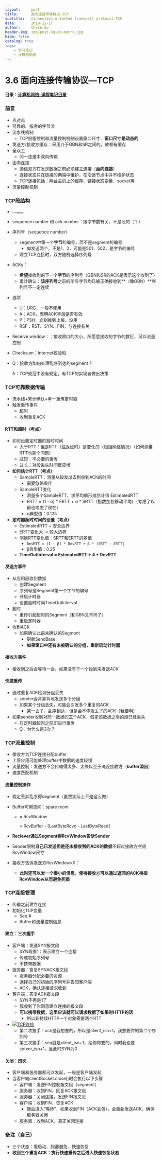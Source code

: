 ```yaml
---
layout:     post
title:      面向连接传输协议—TCP
subtitle:   Connection oriented transport protocol-TCP
date:       2019-12-17
author:     Chase Gu
header-img: img/post-bg-os-metro.jpg
hide: false
catalog: true
tags:
    - 学习笔记
    - 计算机网络
---
```


# 3.6 面向连接传输协议—TCP

**目录：[计算机网络-课程笔记目录](https://chase-gu.github.io/2019/10/31/network-catalog/)**



### 前言

- 点对点
- 可靠的、按序的字节流
- 流水线机制
  - TCP拥塞控制和流量控制机制设置窗口尺寸，**窗口尺寸是动态的**
- 发送方/接收方缓存：采用介于GBN和SR之间的，故都有缓存
- 全双工
  - 同一连接中双向传输
- 面向连接
  - 通信双方在发送数据之前必须建立连接（**面向连接**）
  - 连接状态只在链接的两端中维护，在沿途节点中并不维护状态
  - TCP连接包括：两台主机上的缓存、链接状态变量、socket等
- 流量控制机制





### TCP段结构

- <img src="/img-post/2019-12-22-network-tcp/TCP数据报格式.png" alt="TCP数据报格式" style="zoom: 33%;" />

- sequence number 和 ack number：跟字节数有关，不是段的（？）

- 序列号（sequence number）

  - segment中第一个**字节**的编号，而不是segment的编号
    - 如发送两个，不是1、2，可能是501、502，是字节的编号
  - 建立TCP连接时，双方随机选择序列号

- ACKs：

  - **希望**接收到的下一个**字节**的序列号（GBN和SR的ACK是表示这个收到了）
  - 累计确认：**该序列号**之前的所有字节均已被正确接收到**（像GBN）**序列号不一定连续

- 选项

  - U：URG，一般不使用
  - A：ACK，表明ACK字段是否有效
  - P：PSH，立刻推到上层，没用
  - RSF：RST、SYN、FIN，与连接有关

- Receive window：：接收窗口的大小，所愿意接收的字节的数目，可以流量控制

- Checksum：Internet校验和

- Q：接收方如何处理乱序到达的segment？

  A：TCP规范中没有规定，有TCP的实现者做出决策





### TCP可靠数据传输

- 流水线+累计确认+单一重传定时器
- 触发重传事件
  - 超时
  - 收到重复ACK

#### RTT和超时（考点）

- 如何设置定时器的超时时间
  - 大于RTT：但是RTT（往返延时）是变化的（根据网络情况）（如何测量RTT也是个问题）
  - 过短：不必要的重传
  - 过长：对段丢失时间反应慢
- **如何估计RTT（考点）**
  - SampleRTT：测量从段发出去到收到ACK的时间
    - 需要忽略重传
  - SampleRTT变化
    - 测量多个SampleRTT，求平均值形成估计值 EstimatedRTT
    - ERTT = (1 - α) * ERTT + α * SRTT（指数加权移动平均）（考虑了以前也考虑了现在）
    - α典型值：0.125
- **定时器超时时间的设置（考点）**
  - EstimatedRTT + 安全边界
  - ERTT变化大 -> 较大边界
  - 测量RTT变化值：SRTT和ERTT的差值
    - `DevRTT = (1 - β) * DevRTT + β * |SRTT - ERTT|`
    - β典型值：0.25
  - **TimeOutInterval = EstimatedRTT + 4 * DevRTT**

#### 发送方事件

- 从应用层收到数据
  - 创建Segment
  - 序列号是Segment第一个字节的编号
  - 开启计时器
  - 设置超时时间TimeOutInterval
- 超时
  - 重传引起超时的Segment（和GBN又不同了）
  - 重启定时器
- 收到ACK
  - 如果确认此前未确认的Segment
    - 更新SendBase
    - **如果窗口中还有未被确认的分组，重新启动计时器**

#### 接收方事件

- 接收到之后会等待一会，如果没有下一个段到来发送ACK

#### 快速重传

- 通过重复ACK检测分组丢失
  - sender会背靠背地发送多个分组
  - 如果某个分组丢失，可能会引发多个重复的ACK
    - 某一丢了，乱序到达，但是会不停发丢了的ACK（我要啊）
- 如果sender收到对同一数据的**三**个ACK，假定该数据之后的段已经丢失
  - 在定时器超时之前即进行重传
  - Q：为什么是3次？





### TCP流量控制

- 接收方为TCP连接分配buffer
- 上层应用可能处理buffer中数据的速度较慢
- 流量控制：发送方不会传输得太多、太快以至于淹没接收方（**buffer溢出**）
- 速度匹配机制

#### 流量控制操作

- 假定丢弃乱序得segment（虽然实际上不是这么做）

- Buffer可用空间：spare room

  - = RcvWindow

    = RcvBuffer - [LastByteRcvd - LastByteRead]

- **Reciever通过Segment得RcvWindow告诉Sender**

- Sender限制**自己已发送但是还未接收到的ACK的数据**不超过接收方空闲RcvWindow尺寸

- 接收方告诉发送方RcvWindow=0：

  - **此时还可以发一个很小的信息，使得接收方可以通过返回的ACK得指RcvWindow从而避免死锁**





### TCP连接管理

- 传输之前建立连接
- 初始化TCP变量
  - Seq.#
  - Buffer和流量控制信息

#### 建立：三次握手

- 客户端：发送SYN报文段
  - SYN段置1：表示建立一个连接
  - 传递初始序列号
  - 不携带数据
- 服务器：答复SYNACK报文段
  - 服务器分配必要的资源
  - 选择自己的初始的序列号并告知客户端
  - ACK，确认连接请求收到
- 客户端：答复ACK报文段
  - SYN不再是1了
  - 我收到了你同意建立连接的报文段
  - **可以携带数据，这里应该就可以请求数据了如果时HTTP的话**
    - 所以非持续HTTP一个对象需要两个RTT
- <a href="/img-post/2019-12-22-network-tcp/TCP连接.jpg">![TCP连接](/img-post/2019-12-22-network-tcp/TCP连接.jpg)</a>
  - 第二次握手：ack是我想要的，所以是client_isn+1，我想要你的第二个序列号
  - 第三次握手：seq就是client_isn+1，给你你要的，同时我也要setver_isn+1，且此时SYN为0

#### 关闭：四次

- 客户端和服务器都可以发起，一般是客户端发起
- 当客户端clientSocket.close()时会执行以下步骤
  - 客户端：发送FIN控制报文段（segment）
  - 服务器：收到FIN，回复ACK报文段
  - 服务器：关闭连接，发送FIN报文段
  - 客户端：收到FIN，恢复ACK
    - 随后进入“等待”，如果收到FIN（ACK丢包），会重新发送ACK，确保服务器关闭
  - 服务器：收到ACK，真正关闭连接





### 备注（自己）

- 三个状态：慢启动、拥塞避免、快速恢复
- **收到三个重复ACK：执行快速重传之后进入快速恢复状态**